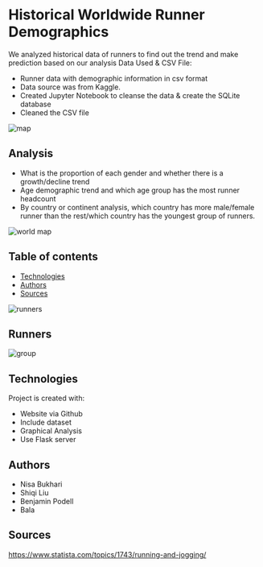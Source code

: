 # Historical Worldwide Runner Demographics

We analyzed historical data of runners to find out the trend and make prediction based on our analysis 
Data Used & CSV File:

* Runner data with demographic information in csv format 
* Data source was from Kaggle.
* Created Jupyter Notebook to cleanse the data & create the SQLite database
* Cleaned the CSV file

![map](https://user-images.githubusercontent.com/49736893/70659989-ce146700-1c26-11ea-819b-bd85db59d778.png)

## Analysis
* What is the proportion of each gender and whether there is a growth/decline trend 
* Age demographic trend and which age group has the most runner headcount 
* By country or continent analysis, which country has more male/female runner than the rest/which country has the youngest group of runners.


![world map](https://user-images.githubusercontent.com/49736893/70659991-ce146700-1c26-11ea-99dd-a35ace7a8411.png)


## Table of contents

* [Technologies](#technologies)
* [Authors](#authors)
* [Sources](#sources)

![runners](https://user-images.githubusercontent.com/49736893/70659990-ce146700-1c26-11ea-8f62-ac3ba0168eb9.jpeg)

## Runners

![group](https://user-images.githubusercontent.com/49736893/70659988-ce146700-1c26-11ea-9645-e5e1046554e0.jpg)

	
## Technologies

Project is created with:
* Website via Github
* Include dataset
* Graphical Analysis
* Use Flask server 

## Authors

* Nisa Bukhari
* Shiqi Liu
* Benjamin Podell
* Bala

## Sources

https://www.statista.com/topics/1743/running-and-jogging/














